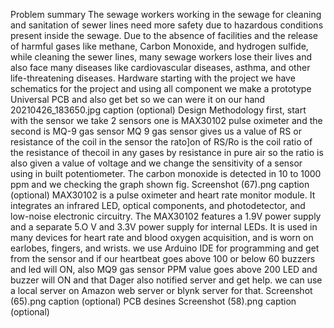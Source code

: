 Problem summary
The sewage workers working in the sewage for cleaning and sanitation of sewer lines need more safety due to hazardous conditions present inside the sewage. Due to the absence of facilities and the release of harmful gases like methane, Carbon Monoxide, and hydrogen sulfide, while cleaning the sewer lines, many sewage workers lose their lives and also face many diseases like cardiovascular diseases, asthma, and other life-threatening diseases.
Hardware
starting with the project we have schematics for the project and using all component we make a prototype Universal PCB and also get bet so we can were it on our hand
20210426_183650.jpg
caption (optional)
Design Methodology
first, start with the sensor we take 2 sensors one is MAX30102 pulse oximeter and the second is MQ-9 gas sensor
MQ 9 gas sensor gives us a value of RS or resistance of the coil in the sensor the rato]on of RS/Ro is the coil ratio of the resistance of thecoil in any gases by resistance in pure air so the ratio is also given a value of voltage and we change the sensitivity of a sensor using in built potentiometer. The carbon monoxide is detected in 10 to 1000 ppm and we checking the graph shown fig.
Screenshot (67).png
caption (optional)
MAX30102 is a pulse oximeter and heart rate monitor module. It integrates an infrared LED, optical components, and photodetector, and low-noise electronic circuitry. The MAX30102 features a 1.9V power supply and a separate 5.O V and 3.3V power supply for internal LEDs. It is used in many devices for heart rate and blood oxygen acquisition, and is worn on earlobes, fingers, and wrists.
we use Arduino IDE for programming and get from the sensor and if our heartbeat goes above 100 or below 60 buzzers and led will ON, also MQ9 gas sensor PPM value goes above 200 LED and buzzer will ON and that Dager also notified server and get help. we can use a local server on Amazon web server or blynk server for that.
Screenshot (65).png
caption (optional)
PCB desines
Screenshot (58).png
caption (optional)
